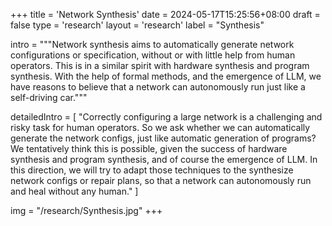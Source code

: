 +++
title = 'Network Synthesis'
date = 2024-05-17T15:25:56+08:00
draft = false
type = 'research'
layout = 'research'
label = "Synthesis"

intro = """Network synthesis aims to automatically generate network configurations or specification, without or with little help from human operators. This is in a similar spirit with hardware synthesis and program synthesis. With the help of formal methods, and the emergence of LLM, we have reasons to believe that a network can autonomously run just like a self-driving car."""

detailedIntro = [
  "Correctly configuring a large network is a challenging and risky task for human operators. So we ask whether we can automatically generate the network configs, just like automatic generation of programs? We tentatively think this is possible, given the success of hardware synthesis and program synthesis, and of course the emergence of LLM. In this direction, we will try to adapt those techniques to the synthesize network configs or repair plans, so that a network can autonomously run and heal without any human."
]

img = "/research/Synthesis.jpg"
+++
